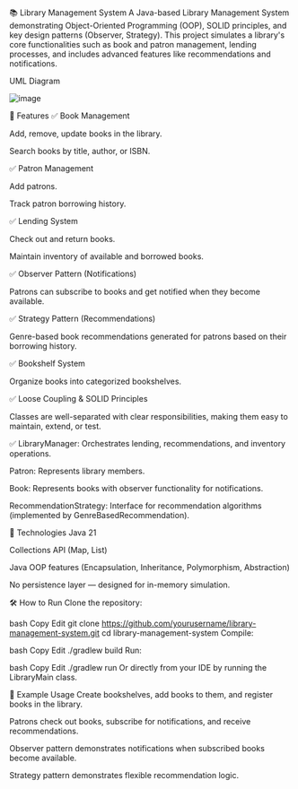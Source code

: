 📚 Library Management System
A Java-based Library Management System demonstrating Object-Oriented Programming (OOP), SOLID principles, and key design patterns (Observer, Strategy). This project simulates a library's core functionalities such as book and patron management, lending processes, and includes advanced features like recommendations and notifications.

UML Diagram

![image](https://github.com/user-attachments/assets/8f1295bf-fdf4-4a3b-8e2c-2b9e5fc52b0e)


🚀 Features
✅ Book Management

Add, remove, update books in the library.

Search books by title, author, or ISBN.

✅ Patron Management

Add patrons.

Track patron borrowing history.

✅ Lending System

Check out and return books.

Maintain inventory of available and borrowed books.

✅ Observer Pattern (Notifications)

Patrons can subscribe to books and get notified when they become available.

✅ Strategy Pattern (Recommendations)

Genre-based book recommendations generated for patrons based on their borrowing history.

✅ Bookshelf System

Organize books into categorized bookshelves.

✅ Loose Coupling & SOLID Principles

Classes are well-separated with clear responsibilities, making them easy to maintain, extend, or test.


✅ LibraryManager: Orchestrates lending, recommendations, and inventory operations.

Patron: Represents library members.

Book: Represents books with observer functionality for notifications.

RecommendationStrategy: Interface for recommendation algorithms (implemented by GenreBasedRecommendation).

🔑 Technologies
Java 21

Collections API (Map, List)

Java OOP features (Encapsulation, Inheritance, Polymorphism, Abstraction)

No persistence layer — designed for in-memory simulation.

🛠️ How to Run
Clone the repository:

bash
Copy
Edit
git clone https://github.com/yourusername/library-management-system.git
cd library-management-system
Compile:

bash
Copy
Edit
./gradlew build
Run:

bash
Copy
Edit
./gradlew run
Or directly from your IDE by running the LibraryMain class.

📖 Example Usage
Create bookshelves, add books to them, and register books in the library.

Patrons check out books, subscribe for notifications, and receive recommendations.

Observer pattern demonstrates notifications when subscribed books become available.

Strategy pattern demonstrates flexible recommendation logic.
